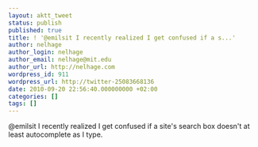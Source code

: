 ```yaml
---
layout: aktt_tweet
status: publish
published: true
title: ! '@emilsit I recently realized I get confused if a s...'
author: nelhage
author_login: nelhage
author_email: nelhage@mit.edu
author_url: http://nelhage.com
wordpress_id: 911
wordpress_url: http://twitter-25083668136
date: 2010-09-20 22:56:40.000000000 +02:00
categories: []
tags: []
---
```

@emilsit I recently realized I get confused if a site's search box doesn't at least autocomplete as I type.

